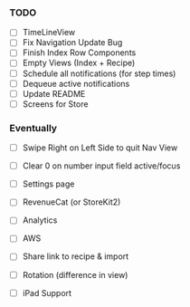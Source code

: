 ### TODO
- [ ] TimeLineView
- [ ] Fix Navigation Update Bug
- [ ] Finish Index Row Components
- [ ] Empty Views (Index + Recipe) 
- [ ] Schedule all notifications (for step times)
- [ ] Dequeue active notifications
- [ ] Update README
- [ ] Screens for Store

### Eventually
- [ ] Swipe Right on Left Side to quit Nav View
- [ ] Clear 0 on number input field active/focus
- [ ] Settings page
- [ ] RevenueCat (or StoreKit2)
- [ ] Analytics
- [ ] AWS
- [ ] Share link to recipe & import
- [ ] Rotation (difference in view)
- [ ] iPad Support

